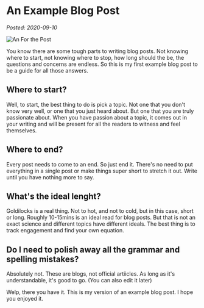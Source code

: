 # An Example Blog Post

_Posted: 2020-09-10_

![An For the Post](https://res.cloudinary.com/practicaldev/image/fetch/s--P-zvMTgt--/c_imagga_scale,f_auto,fl_progressive,h_900,q_auto,w_1600/https://dev-to-uploads.s3.amazonaws.com/i/qyix6eyhrnc8x9c44yp2.jpg)


You know there are some tough parts to writing blog posts. Not knowing where to start, not knowing where to stop, how long should the be, the questions and concerns are endless.  So this is my first example blog post to be a guide for all those answers.

## Where to start?
Well, to start, the best thing to do is pick a topic. Not one that you don't know very well, or one that you just heard about. But one that you are truly passionate about. When you have passion about a topic, it comes out in your writing and will be present for all the readers to witness and feel themselves.

## Where to end?
Every post needs to come to an end. So just end it. There's no need to put everything in a single post or make things super short to stretch it out. Write until you have nothing more to say.

## What's the ideal lenght?
Goldilocks is a real thing. Not to hot, and not to cold, but in this case, short or long. Roughly 10-15mins is an ideal read for blog posts. But that is not an exact science and different topics have different ideals. The best thing is to track engagement and find your own equation.

## Do I need to polish away all the grammar and spelling mistakes?
Absolutely not. These are blogs, not official artiicles. As long as it's understandable, it's good to go. (You can also edit it later)

Welp, there you have it. This is my version of an example blog post. I hope you enjoyed it.